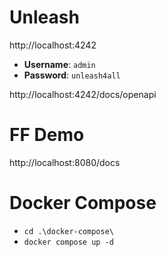 # Unleash

http://localhost:4242

- **Username**: `admin`
- **Password**: `unleash4all`

http://localhost:4242/docs/openapi

# FF Demo

http://localhost:8080/docs

# Docker Compose

- `cd .\docker-compose\`
- `docker compose up -d`
